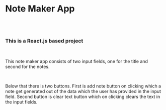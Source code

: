 <h1>Note Maker App</h1>
<br><br>
<h3>This is a React.js based project</h3>
<br>
<p>This note maker app consists of two input fields, one for the title and second for the notes.</p>
<br>
<p>Below that there is two buttons. First is add note button on clicking which a note get generated out of the data which the user has provided in the input field. Second button is clear text button which on clicking clears the text in the input fields.</p>




